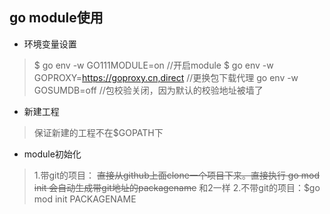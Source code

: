 ## go module使用
- 环境变量设置
> $ go env -w GO111MODULE=on   //开启module
> $ go env -w GOPROXY=https://goproxy.cn,direct  //更换包下载代理
> go env -w GOSUMDB=off //包校验关闭，因为默认的校验地址被墙了

- 新建工程
> 保证新建的工程不在$GOPATH下

- module初始化
> 1.带git的项目： ~~直接从github上面clone一个项目下来。直接执行 go mod init 会自动生成带git地址的packagename~~  和2一样
> 2.不带git的项目：$go mod init PACKAGENAME